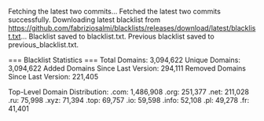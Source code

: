 Fetching the latest two commits...
Fetched the latest two commits successfully.
Downloading latest blacklist from https://github.com/fabriziosalmi/blacklists/releases/download/latest/blacklist.txt...
Blacklist saved to blacklist.txt.
Previous blacklist saved to previous_blacklist.txt.

=== Blacklist Statistics ===
Total Domains: 3,094,622
Unique Domains: 3,094,622
Added Domains Since Last Version: 294,111
Removed Domains Since Last Version: 221,405

Top-Level Domain Distribution:
  .com: 1,486,908
  .org: 251,377
  .net: 211,028
  .ru: 75,998
  .xyz: 71,394
  .top: 69,757
  .io: 59,598
  .info: 52,108
  .pl: 49,278
  .fr: 41,401
